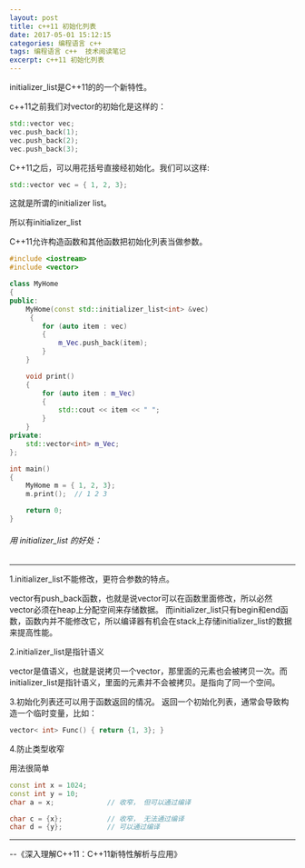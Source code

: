 ```yaml
---
layout: post
title: c++11 初始化列表
date: 2017-05-01 15:12:15
categories: 编程语言 c++ 
tags: 编程语言 c++  技术阅读笔记
excerpt: c++11 初始化列表
---
```



initializer_list是C++11的的一个新特性。

c++11之前我们对vector的初始化是这样的：

```c++
std::vector vec;
vec.push_back(1);
vec.push_back(2);
vec.push_back(3);

```

C++11之后，可以用花括号直接经初始化。我们可以这样:

```c++
std::vector vec = { 1, 2, 3};
```

这就是所谓的initializer list。

所以有initializer_list

C++11允许构造函数和其他函数把初始化列表当做参数。

```c++
#include <iostream>
#include <vector>

class MyHome
{
public:
	MyHome(const std::initializer_list<int> &vec)
	 {
		for (auto item : vec)
		{
            m_Vec.push_back(item);
        }
    }

	void print()
	{
		for (auto item : m_Vec)
		{
        	std::cout << item << " ";
    	}
    }
private:
    std::vector<int> m_Vec;
};

int main()
{
    MyHome m = { 1, 2, 3};
    m.print();  // 1 2 3

    return 0;
}
```

###### 用 initializer_list 的好处：
---
1.initializer_list不能修改，更符合参数的特点。

vector有push_back函数，也就是说vector可以在函数里面修改，所以必然vector必须在heap上分配空间来存储数据。
而initializer_list只有begin和end函数，函数内并不能修改它，所以编译器有机会在stack上存储initializer_list的数据来提高性能。
 
2.initializer_list是指针语义

vector是值语义，也就是说拷贝一个vector，那里面的元素也会被拷贝一次。而initializer_list是指针语义，里面的元素并不会被拷贝。是指向了同一个空间。


3.初始化列表还可以用于函数返回的情况。 返回一个初始化列表，通常会导致构造一个临时变量，比如：
 
 ```c++
 vector< int> Func() { return {1, 3}; }
```

4.防止类型收窄

用法很简单
```c++
const int x = 1024; 
const int y = 10; 
char a = x;             // 收窄， 但可以通过编译 

char c = {x};           // 收窄， 无法通过编译 
char d = {y};           // 可以通过编译

```



---
\--《深入理解C++11：C++11新特性解析与应用》
